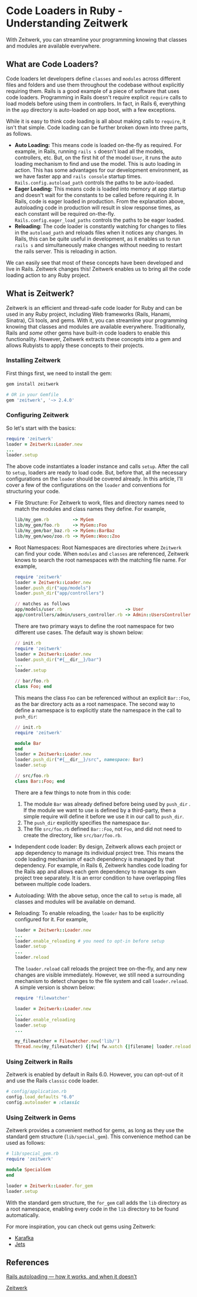 # Code Loaders in Ruby - Understanding Zeitwerk

With Zeitwerk, you can streamline your programming knowing that classes and modules are available everywhere.

## What are Code Loaders?

Code loaders let developers define `classes` and `modules` across different files and folders and use them throughout the codebase without explicitly requiring them. Rails is a good example of a piece of software that uses code loaders. Programming in Rails doesn't require explicit `require` calls to load models before using them in controllers. In fact, in Rails 6, everything in the `app` directory is auto-loaded on app boot, with a few exceptions.

While it is easy to think code loading is all about making calls to `require`, it isn't that simple. Code loading can be further broken down into three parts, as follows.

- **Auto Loading:** This means code is loaded on-the-fly as required. For example, in Rails, running `rails s` doesn't load all the models, controllers, etc. But, on the first hit of the model `User`, it runs the auto loading mechanism to find and use the model. This is auto loading in action. This has some advantages for our development environment, as we have faster app and `rails console` startup times. `Rails.config.autoload_path` controls the paths to be auto-loaded.
- **Eager Loading:** This means code is loaded into memory at app startup and doesn't wait for the constants to be called before requiring it. In Rails, code is eager loaded in production. From the explanation above, autoloading code in production will result in slow response times, as each constant will be required on-the-fly. `Rails.config.eager_load_paths` controls the paths to be eager loaded.
- **Reloading:** The code loader is constantly watching for changes to files in the `autoload_path` and reloads files when it notices any changes. In Rails, this can be quite useful in development, as it enables us to run `rails s` and simultaneously make changes without needing to restart the rails server. This is reloading in action.

We can easily see that most of these concepts have been developed and live in Rails. Zeitwerk changes this! Zeitwerk enables us to bring all the code loading action to any Ruby project.

## What is Zeitwerk?

Zeitwerk is an efficient and thread-safe code loader for Ruby and can be used in any Ruby project, including Web frameworks (Rails, Hanami, Sinatra), Cli tools, and gems. With it, you can streamline your programming knowing that classes and modules are available everywhere. Traditionally, Rails and _some_ other gems have built-in code loaders to enable this functionality. However, Zeitwerk extracts these concepts into a gem and allows Rubyists to apply these concepts to their projects.

### Installing Zeitwerk

First things first, we need to install the gem:

```ruby
gem install zeitwerk

# OR in your Gemfile
gem 'zeitwerk', '~> 2.4.0'
```

### Configuring Zeitwerk

So let's start with the basics:

```ruby
require 'zeitwerk'
loader = Zeitwerk::Loader.new
...
loader.setup
```

The above code instantiates a loader instance and calls `setup`. After the call to `setup`, loaders are ready to load code. But, before that, all the necessary configurations on the `loader` should be covered already. In this article, I'll cover a few of the configurations on the `loader` and conventions for structuring your code.

- File Structure: For Zeitwerk to work, files and directory names need to match the modules and class names they define. For example,

  ```ruby
  lib/my_gem.rb         -> MyGem
  lib/my_gem/foo.rb     -> MyGem::Foo
  lib/my_gem/bar_baz.rb -> MyGem::BarBaz
  lib/my_gem/woo/zoo.rb -> MyGem::Woo::Zoo
  ```

- Root Namespaces: Root Namespaces are directories where `Zeitwerk` can find your code. When `modules` and `classes` are referenced, Zeitwerk knows to search the root namespaces with the matching file name. For example,

  ```ruby
  require 'zeitwerk'
  loader = Zeitwerk::Loader.new
  loader.push_dir("app/models")
  loader.push_dir("app/controllers")

  // matches as follows
  app/models/user.rb                        -> User
  app/controllers/admin/users_controller.rb -> Admin::UsersController
  ```

  There are two primary ways to define the root namespace for two different use cases. The default way is shown below:

  ```ruby
  // init.rb
  require 'zeitwerk'
  loader = Zeitwerk::Loader.new
  loader.push_dir("#{__dir__}/bar")
  ...
  loader.setup

  // bar/foo.rb
  class Foo; end
  ```

  This means the class `Foo` can be referenced without an explicit `Bar::Foo`, as the bar directory acts as a root namespace. The second way to define a namespace is to explicitly state the namespace in the call to `push_dir`:

  ```ruby
  // init.rb
  require 'zeitwerk'

  module Bar
  end
  loader = Zeitwerk::Loader.new
  loader.push_dir("#{__dir__}/src", namespace: Bar)
  loader.setup

  // src/foo.rb
  class Bar::Foo; end
  ```

  There are a few things to note from in this code:

  1. The module `Bar` was already defined before being used by `push_dir` . If the module we want to use is defined by a third-party, then a simple require will define it before we use it in our call to `push_dir`.
  2. The `push_dir` explicitly specifies the namespace `Bar`.
  3. The file `src/foo.rb` defined `Bar::Foo`, not `Foo`, and did not need to create the directory, like `src/bar/foo.rb`.

- Independent code loader: By design, Zeitwerk allows each project or app dependency to manage its individual project tree. This means the code loading mechanism of each dependency is managed by that dependency. For example, in Rails 6, Zeitwerk handles code loading for the Rails app and allows each gem dependency to manage its own project tree separately. It is an error condition to have overlapping files between multiple code loaders.

- Autoloading: With the above setup, once the call to `setup` is made, all classes and modules will be available on demand.

- Reloading: To enable reloading, the `loader` has to be explicitly configured for it. For example,

  ```ruby
  loader = Zeitwerk::Loader.new
  ...
  loader.enable_reloading # you need to opt-in before setup
  loader.setup
  ...
  loader.reload
  ```

  The `loader.reload` call reloads the project tree on-the-fly, and any new changes are visible immediately. However, we still need a surrounding mechanism to detect changes to the file system and call `loader.reload`. A simple version is shown below:

  ```ruby
  require 'filewatcher'

  loader = Zeitwerk::Loader.new
  ...
  loader.enable_reloading
  loader.setup
  ...

  my_filewatcher = Filewatcher.new('lib/')
  Thread.new(my_filewatcher) {|fw| fw.watch {|filename| loader.reload } }
  ```

### Using Zeitwerk in Rails

Zeitwerk is enabled by default in Rails 6.0. However, you can opt-out of it and use the Rails `classic` code loader.

```ruby
# config/application.rb
config.load_defaults "6.0"
config.autoloader = :classic
```

### Using Zeitwerk in Gems

Zeitwerk provides a convenient method for gems, as long as they use the standard gem structure (`lib/special_gem`). This convenience method can be used as follows:

```ruby
# lib/special_gem.rb
require 'zeitwerk'

module SpecialGem
end

loader = Zeitwerk::Loader.for_gem
loader.setup
```

With the standard gem structure, the `for_gem` call adds the `lib` directory as a root namespace, enabling every code in the `lib` directory to be found automatically.

For more inspiration, you can check out gems using Zeitwerk:

- [Karafka](https://github.com/karafka/karafka)
- [Jets](https://github.com/boltops-tools/jets)

## References

[Rails autoloading — how it works, and when it doesn't](https://www.urbanautomaton.com/blog/2013/08/27/rails-autoloading-hell/)

[Zeitwerk](https://github.com/fxn/zeitwerk)
